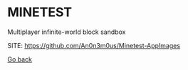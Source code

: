 # MINETEST
 
 Multiplayer infinite-world block sandbox
 
 SITE: https://github.com/An0n3m0us/Minetest-AppImages

 [Go back](https://portable-linux-apps.github.io/apps.html)
